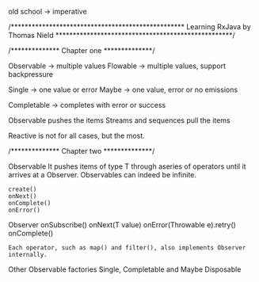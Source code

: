 
old school -> imperative

/**************************************************
Learning RxJava by Thomas Nield
***************************************************/


/**************  Chapter one  **************/

Observable -> multiple values
Flowable -> multiple values, support backpressure

Single -> one value or error
Maybe -> one value, error or no emissions

Completable -> completes with error or success



Observable pushes the items
Streams and sequences pull the items

Reactive is not for all cases, but the most.

/**************  Chapter two  **************/

Observable<T>
    It pushes items of type T through aseries of operators until it arrives at a Observer.
    Observables can indeed be infinite.

    create()
    onNext()
    onComplete()
    onError()

Observer
    onSubscribe()
    onNext(T value)
    onError(Throwable e).retry()
    onComplete()

    Each operator, such as map() and filter(), also implements Observer internally.

Other Observable factories
Single, Completable and Maybe
Disposable